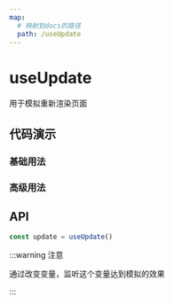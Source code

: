 ```yaml
---
map:
  # 映射到docs的路径
  path: /useUpdate
---
```


# useUpdate

用于模拟重新渲染页面

## 代码演示

### 基础用法

<demo src="useUpdate/demo.vue"
  language="vue"
  title="基本用法"
  desc="通过改变ref的对象，用watch进行监听动态渲染页面"> </demo>

### 高级用法

<demo src="useUpdate/demo1.vue"
  language="vue"
  title="刷新页面"
  desc="改变hash值刷新页面"> </demo>

## API

```typescript
const update = useUpdate()
```

:::warning 注意

通过改变变量，监听这个变量达到模拟的效果

:::
